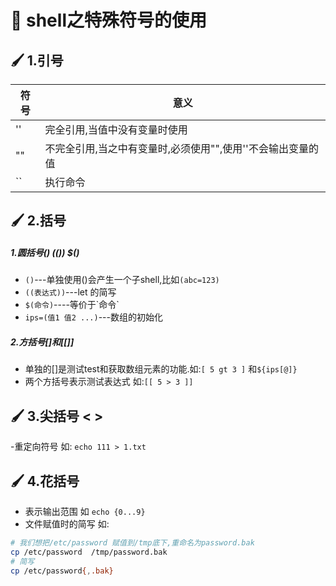 # :green_book: shell之特殊符号的使用
## :paintbrush: 1.引号
符号|意义
---|---
''|完全引用,当值中没有变量时使用
""|不完全引用,当之中有变量时,必须使用"",使用''不会输出变量的值
``|执行命令
## :paintbrush: 2.括号
##### 1.圆括号() (()) $()
-  `()`---单独使用()会产生一个子shell,比如`(abc=123)`
-  `((表达式))`---let 的简写
-  `$(命令)`----等价于\`命令\`
-  `ips=(值1 值2 ...)`---数组的初始化
##### 2.方括号[]和[[]]
- 单独的[]是测试test和获取数组元素的功能.如:`[ 5 gt 3 ]` 和`${ips[@]}`
- 两个方括号表示测试表达式 如:`[[ 5 > 3 ]]`
## :paintbrush: 3.尖括号 <  >
-重定向符号 如: `echo 111 > 1.txt`
## :paintbrush: 4.花括号
- 表示输出范围 如 `echo {0...9}`
- 文件赋值时的简写 如:
```sh
# 我们想把/etc/password 赋值到/tmp底下,重命名为password.bak
cp /etc/password  /tmp/password.bak
# 简写
cp /etc/password{,.bak}
```